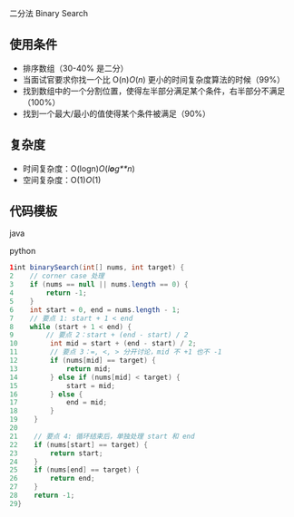 二分法 Binary Search

## 使用条件

- 排序数组（30-40% 是二分）
- 当面试官要求你找一个比 O(n)*O*(*n*) 更小的时间复杂度算法的时候（99%）
- 找到数组中的一个分割位置，使得左半部分满足某个条件，右半部分不满足（100%）
- 找到一个最大/最小的值使得某个条件被满足（90%）

## 复杂度

- 时间复杂度：O(logn)*O*(*l**o**g**n*)
- 空间复杂度：O(1)*O*(1)

## 代码模板

java

python

```java
1int binarySearch(int[] nums, int target) {
2    // corner case 处理
3    if (nums == null || nums.length == 0) {
4        return -1;
5    }
6    int start = 0, end = nums.length - 1;
7    // 要点 1: start + 1 < end
8    while (start + 1 < end) {
9        // 要点 2：start + (end - start) / 2
10        int mid = start + (end - start) / 2;
11        // 要点 3：=, <, > 分开讨论，mid 不 +1 也不 -1
12        if (nums[mid] == target) {
13            return mid;
14        } else if (nums[mid] < target) {
15            start = mid;
16        } else {
17            end = mid;
18        }
19    }
20
21    // 要点 4: 循环结束后，单独处理 start 和 end
22    if (nums[start] == target) {
23        return start;
24    }
25    if (nums[end] == target) {
26        return end;
27    }
28    return -1;
29}
```